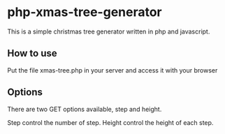 php-xmas-tree-generator
=======================

This is a simple christmas tree generator written in php and javascript.

How to use
---------

Put the file xmas-tree.php in your server and access it with your browser

Options
-------

There are two GET options available, step and height.

Step control the number of step.
Height control the height of each step.
